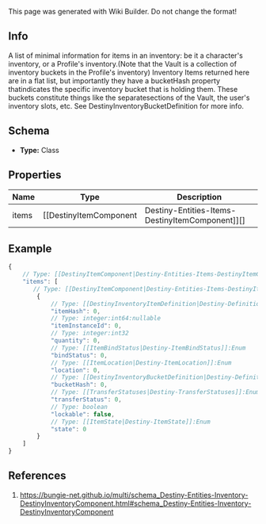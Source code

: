 <span class="wiki-builder">This page was generated with Wiki Builder. Do not change the format!</span>

## Info
A list of minimal information for items in an inventory: be it a character's inventory, or a Profile's inventory.(Note that the Vault is a collection of inventory buckets in the Profile's inventory) Inventory Items returned here are in a flat list, but importantly they have a bucketHash property thatindicates the specific inventory bucket that is holding them.  These buckets constitute things like the separatesections of the Vault, the user's inventory slots, etc.  See DestinyInventoryBucketDefinition for more info.

## Schema
* **Type:** Class

## Properties
Name | Type | Description
---- | ---- | -----------
items | [[DestinyItemComponent|Destiny-Entities-Items-DestinyItemComponent]][] | The items in this inventory.  If you care to bucket them, use the item's bucketHash property to groupthem.

## Example
```javascript
{
    // Type: [[DestinyItemComponent|Destiny-Entities-Items-DestinyItemComponent]][]
    "items": [
       // Type: [[DestinyItemComponent|Destiny-Entities-Items-DestinyItemComponent]]
        {
            // Type: [[DestinyInventoryItemDefinition|Destiny-Definitions-DestinyInventoryItemDefinition]]:ManifestDefinition:integer:uint32
            "itemHash": 0,
            // Type: integer:int64:nullable
            "itemInstanceId": 0,
            // Type: integer:int32
            "quantity": 0,
            // Type: [[ItemBindStatus|Destiny-ItemBindStatus]]:Enum
            "bindStatus": 0,
            // Type: [[ItemLocation|Destiny-ItemLocation]]:Enum
            "location": 0,
            // Type: [[DestinyInventoryBucketDefinition|Destiny-Definitions-DestinyInventoryBucketDefinition]]:ManifestDefinition:integer:uint32
            "bucketHash": 0,
            // Type: [[TransferStatuses|Destiny-TransferStatuses]]:Enum
            "transferStatus": 0,
            // Type: boolean
            "lockable": false,
            // Type: [[ItemState|Destiny-ItemState]]:Enum
            "state": 0
        }
    ]
}

```

## References
1. https://bungie-net.github.io/multi/schema_Destiny-Entities-Inventory-DestinyInventoryComponent.html#schema_Destiny-Entities-Inventory-DestinyInventoryComponent
